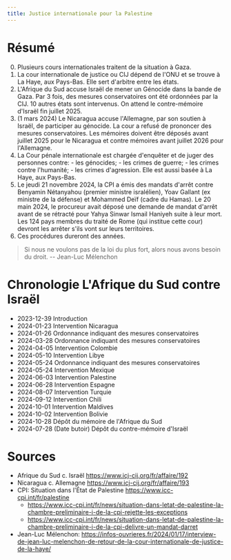 ```yaml
---
title: Justice internationale pour la Palestine
---
```


# Résumé

0. Plusieurs cours internationales traitent de la situation à Gaza.
1. La cour internationale de justice ou CIJ dépend de l'ONU et se trouve à La
   Haye, aux Pays-Bas. Elle sert d'arbitre entre les états.
2. L'Afrique du Sud accuse Israël de mener un Génocide dans la bande de Gaza.
   Par 3 fois, des mesures conservatoires ont été ordonnées par la CIJ. 10
   autres états sont intervenus. On attend le contre-mémoire d'Israël fin
   juillet 2025.
3. (1 mars 2024) Le Nicaragua accuse l'Allemagne, par son soutien à Israël, de
   participer au génocide. La cour a refusé de prononcer des mesures
   conservatoires. Les mémoires doivent être déposés avant juillet 2025 pour le
   Nicaragua et contre mémoires avant juillet 2026 pour l'Allemagne.
4. La Cour pénale internationale est chargée d'enquêter et de juger des
   personnes contre: - les génocides; - les crimes de guerre; - les crimes
   contre l'humanité; - les crimes d'agression. Elle est aussi basée à La Haye,
   aux Pays-Bas.
5. Le jeudi 21 novembre 2024, la CPI a émis des mandats d'arrêt contre Benyamin
   Nétanyahou (premier ministre isralélien), Yoav Gallant (ex ministre de la
   défense) et Mohammed Deïf (cadre du Hamas). Le 20 main 2024, le procureur
   avait déposé une demande de mandat d'arrêt avant de se rétracté pour Yahya
   Sinwar Ismail Haniyeh suite à leur mort. Les 124 pays membres du traité de
   Rome (qui institue cette cour) devront les arrêter s'ils vont sur leurs
   territoires.
6. Ces procédures dureront des années.

> Si nous ne voulons pas de la loi du plus fort, alors nous avons besoin du
> droit. -- Jean-Luc Mélenchon

# Chronologie L'Afrique du Sud contre Israël

- 2023-12-39 Introduction
- 2024-01-23 Intervention Nicaragua
- 2024-01-26 Ordonnance indiquant des mesures conservatoires
- 2024-03-28 Ordonnance indiquant des mesures conservatoires
- 2024-04-05 Intervention Colombie
- 2024-05-10 Intervention Libye
- 2024-05-24 Ordonnance indiquant des mesures conservatoires
- 2024-05-24 Intervention Mexique
- 2024-06-03 Intervention Palestine
- 2024-06-28 Intervention Espagne
- 2024-08-07 Intervention Turquie
- 2024-09-12 Intervention Chili
- 2024-10-01 Intervention Maldives
- 2024-10-02 Intervention Bolivie
- 2024-10-28 Dépôt du mémoire de l'Afrique du Sud
- 2024-07-28 (Date butoir) Dépôt du contre-mémoire d'Israël

# Sources

- Afrique du Sud c. Israël https://www.icj-cij.org/fr/affaire/192
- Nicaragua c. Allemagne https://www.icj-cij.org/fr/affaire/193
- CPI: Situation dans l'État de Palestine https://www.icc-cpi.int/fr/palestine
  - https://www.icc-cpi.int/fr/news/situation-dans-letat-de-palestine-la-chambre-preliminaire-i-de-la-cpi-rejette-les-exceptions
  - https://www.icc-cpi.int/fr/news/situation-dans-letat-de-palestine-la-chambre-preliminaire-i-de-la-cpi-delivre-un-mandat-darret
- Jean-Luc Mélenchon:
  https://infos-ouvrieres.fr/2024/01/17/interview-de-jean-luc-melenchon-de-retour-de-la-cour-internationale-de-justice-de-la-haye/
